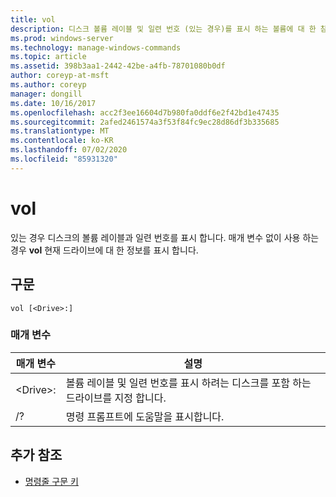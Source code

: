```yaml
---
title: vol
description: 디스크 볼륨 레이블 및 일련 번호 (있는 경우)를 표시 하는 볼륨에 대 한 참조 문서입니다.
ms.prod: windows-server
ms.technology: manage-windows-commands
ms.topic: article
ms.assetid: 398b3aa1-2442-42be-a4fb-78701080b0df
author: coreyp-at-msft
ms.author: coreyp
manager: dongill
ms.date: 10/16/2017
ms.openlocfilehash: acc2f3ee16604d7b980fa0ddf6e2f42bd1e47435
ms.sourcegitcommit: 2afed2461574a3f53f84fc9ec28d86df3b335685
ms.translationtype: MT
ms.contentlocale: ko-KR
ms.lasthandoff: 07/02/2020
ms.locfileid: "85931320"
---
```

# <a name="vol"></a>vol



있는 경우 디스크의 볼륨 레이블과 일련 번호를 표시 합니다.  매개 변수 없이 사용 하는 경우 **vol** 현재 드라이브에 대 한 정보를 표시 합니다.

## <a name="syntax"></a>구문

```
vol [<Drive>:]
```

### <a name="parameters"></a>매개 변수

|매개 변수|설명|
|---------|-----------|
|\<Drive>:|볼륨 레이블 및 일련 번호를 표시 하려는 디스크를 포함 하는 드라이브를 지정 합니다.|
|/?|명령 프롬프트에 도움말을 표시합니다.|

## <a name="additional-references"></a>추가 참조

- [명령줄 구문 키](command-line-syntax-key.md)